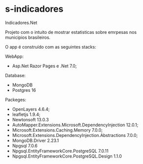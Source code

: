 # s-indicadores
Indicadores.Net

Projeto com o intuito de mostrar estatisticas sobre emrpesas nos municipios brasileiros.

O app é construído com as seguintes stacks:

WebApp:
  - Asp.Net Razor Pages e .Net 7.0;

Database:
  - MongoDB 
  - Postgres 16

Packeges:
  - OpenLayers 4.6.4;
  - leafletjs 1.9.4;  
  - Newtonsoft 13.0.3
  - AutoMapper.Extensions.Microsoft.DependencyInjection 12.0.1;
  - Microsoft.Extensions.Caching.Memory 7.0.0;
  - Microsoft.Extensions.DependencyInjection.Abstractions 7.0.0;
  - MongoDB.Driver 2.23.1
  - Npgsql 7.0.6
  - Npgsql.EntityFrameworkCore.PostgreSQL 7.0.11
  - Npgsql.EntityFrameworkCore.PostgreSQL.Design 1.1.0
  
  




